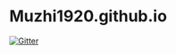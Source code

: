 # Muzhi1920.github.io

[![Gitter](https://badges.gitter.im/touch_fish/lie_down.svg)](https://gitter.im/touch_fish/lie_down?utm_source=badge&utm_medium=badge&utm_campaign=pr-badge&utm_content=badge)